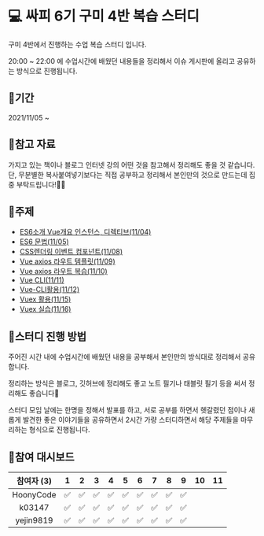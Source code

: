 # 💻 싸피 6기 구미 4반 복습 스터디

구미 4반에서 진행하는 수업 복습 스터디 입니다.  

20:00 ~ 22:00 에 수업시간에 배웠던 내용들을 정리해서 이슈 게시판에 올리고 공유하는 방식으로 진행됩니다.  

## 📆기간

2021/11/05 ~


## 📑참고 자료

 가지고 있는 책이나 블로그 인터넷 강의 어떤 것을 참고해서 정리해도 좋을 것 같습니다.  
 단, 무분별한 복사붙여넣기보다는 직접 공부하고 정리해서 본인만의 것으로 만드는데 집중 부탁드립니다!🙆‍♀️  



## 📒주제
  
  - [ES6소개 Vue개요 인스턴스, 디렉티브(11/04)](https://github.com/ssafy6-study/Summary/issues/1)
  - [ES6 문법(11/05)](https://github.com/ssafy6-study/Summary/issues/2)
  - [CSS렌더링 이벤트 컴포넌트(11/08)](https://github.com/ssafy6-study/Summary/issues/3)
  - [Vue axios 라우트 템플릿(11/09)](https://github.com/ssafy6-study/Summary/issues/4)
  - [Vue axios 라우트 복습(11/10)](https://github.com/ssafy6-study/Summary/issues/5)
  - [Vue CLI(11/11)](https://github.com/ssafy6-study/Summary/issues/6) 
  - [Vue-CLI활용(11/12)](https://github.com/ssafy6-study/Summary/issues/7) 
  - [Vuex 활용(11/15)](https://github.com/ssafy6-study/Summary/issues/8)
  - [Vuex 실습(11/16)](https://github.com/ssafy6-study/Summary/issues/9)


## 🚀스터디 진행 방법

 주어진 시간 내에 수업시간에 배웠던 내용을 공부해서 본인만의 방식대로 정리해서 공유합니다.  

 정리하는 방식은 블로그, 깃허브에 정리해도 좋고 노트 필기나 태블릿 필기 등을 써서 정리해도 좋습니다🙂  

 스터디 모임 날에는 한명을 정해서 발표를 하고, 서로 공부를 하면서 헷갈렸던 점이나 새롭게 발견한 좋은 이야기들을 공유하면서 2시간 가량 스터디하면서 해당 주제들을 마무리하는 형식으로 진행됩니다.   





## 🏁참여 대시보드

| 참여자 (3) |   1   |   2   |   3   |   4   |   5   |   6   |   7   |   8   |   9   |  10   |  11   |
| :--------: | :---: | :---: | :---: | :---: | :---: | :---: | :---: | :---: | :---: | :---: | :---: |
| HoonyCode  |   ✅   |   ✅   |   ✅   |   ✅   |   ✅   |   ✅   |  ✅    |   ✅   |   ✅   |       |       |
|   k03147   |   ✅   |   ✅   |   ✅   |   ✅   |    ✅  |   ✅   |   ✅   |   ✅   |   ✅   |       |       |
| yejin9819  |   ✅   |   ✅   |   ✅   |   ✅   |   ✅   |   ✅   |   ✅   |   ✅   |   ✅   |       |       |
